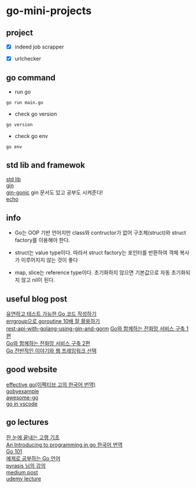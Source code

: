 # go-mini-projects

## project
- [x] indeed job scrapper  
- [x] urlchecker


## go command  
- run go  
```bash
go run main.go
```
- check go version
```bash
go version
```
- check go env
```bash
go env
```

## std lib and framewok

[std lib](https://golang.org/pkg/)  
[gin](https://github.com/gin-gonic/gin)  
[gin-gonic](https://gin-gonic.com/) gin 문서도 있고 공부도 시켜준다!  
[echo](https://github.com/labstack/echo)  

## info  

- Go는 OOP 기반 언어지만 class와 contructor가 없어 구조체(struct)와 struct factory를 이용해야 한다.

- struct는 value type이다. 
따라서 struct factory는 포인터를 반환하여 객체 복사가 이루어지지 않는 것이 좋다

- map, slice는 reference type이다. 
초기화하지 않으면 기본값으로 자동 초기화되지 않고 nil이 된다.

## useful blog post  

[유연하고 테스트 가능한 Go 코드 작성하기](https://medium.com/daangn/how-to-write-a-testable-golang-code-4c0e67612bb8)  
[errgroup으로 goroutine 10배 잘 활용하기](https://devjin-blog.com/golang-errgroup-goroutine/)  
[rest-api-with-golang-using-gin-and-gorm](https://blog.logrocket.com/how-to-build-a-rest-api-with-golang-using-gin-and-gorm/)
[Go와 함께하는 전화망 서비스 구축 1편](https://d2.naver.com/helloworld/5827706)  
[Go와 함께하는 전화망 서비스 구축 2편](https://d2.naver.com/helloworld/0814313)  
[Go 전반적인 이야기와 웹 프레임워크 선택](https://kimtaekju-study.tistory.com/203)  

## good website  

[effective go(이펙티브 고의 한국어 번역)](https://gosudaweb.gitbooks.io/effective-go-in-korean/content/)  
[gobyexample](https://gobyexample.com/)  
[awesome-go](https://awesome-go.com/#web-frameworks)  
[go in vscode](https://code.visualstudio.com/docs/languages/go)  

## go lectures

[한 눈에 끝내는 고랭 기초](https://edu.goorm.io/lecture/2010/%25ED%2595%259C-%25EB%2588%2588%25EC%2597%2590-%25EB%2581%259D%25EB%2582%25B4%25EB%258A%2594-%25EA%25B3%25A0%25EB%259E%25AD-%25EA%25B8%25B0%25EC%25B4%2588)  
[An Introducing to programming in go 한국어 번역](http://codingnuri.com/golang-book/)  
[Go 101](https://go101.org/article/101.html)  
[예제로 공부하는 Go 언어](https://joinc.co.kr/w/GoLang/example/)  
[pyrasis 님의 강의](http://pyrasis.com/private/2015/06/01/publish-go-for-the-really-impatient-book)  
[medium post](medium.com/qvault/learn-go-fast-best-courses-and-resources-3a42e70476c3)  
[udemy lecture](www.udemy.com/course/go-programming-language/)  